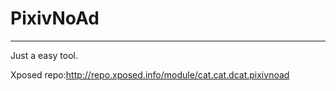 # PixivNoAd

-----------------------
Just a easy tool.


Xposed repo:<a href="http://repo.xposed.info/module/cat.cat.dcat.pixivnoad">http://repo.xposed.info/module/cat.cat.dcat.pixivnoad</a>
